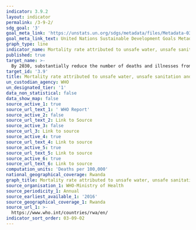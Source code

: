 ```yaml
---
indicator: 3.9.2
layout: indicator
permalink: /3-9-2/
sdg_goal: '3'
goal_meta_link: 'https://unstats.un.org/sdgs/metadata/files/Metadata-03-09-02.pdf'
goal_meta_link_text: United Nations Sustainable Development Goals Metadata (pdf 865kB)
graph_type: line
indicator_name: Mortality rate attributed to unsafe water, unsafe sanitation and lack of hygiene (exposure to unsafe Water, Sanitation and Hygiene for All (WASH) services)
published: true
target_name: >-
  By 2030, substantially reduce the number of deaths and illnesses from hazardous chemicals and air, water and soil pollution and contamination
target_id: '3.9'
title: Mortality rate attributed to unsafe water, unsafe sanitation and lack of hygiene
un_custodian_agency: WHO
un_designated_tier: '1'
data_non_statistical: false
data_show_map: false
source_active_1: true
source_url_text_1: ' WHO Report'
source_active_2: false
source_url_text_2: Link to Source
source_active_3: false
source_url_3: Link to source
source_active_4: true
source_url_text_4: Link to source
source_active_5: true
source_url_text_5: Link to source
source_active_6: true
source_url_text_6: Link to source
computation_units: 'Deaths per 100,000'
national_geographical_coverage: Rwanda
graph_title: Mortality rate attributed to unsafe water, unsafe sanitation and lack of hygiene
source_organisation_1: WHO-Ministry of Health
source_periodicity_1: Annual
source_earliest_available_1: '2016'
source_geographical_coverage_1: Rwanda
source_url_1: >-
  https://www.who.int/countries/rwa/en/
indicator_sort_order: 03-09-02
---
```

